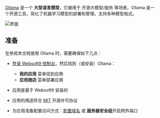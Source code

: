 [Ollama](https://ollama.com/) 是一个 **大型语言模型**，它被用于 开源大模型/服务  等场景。Ollama 是一个开源工具，简化了机器学习模型的部署和管理，支持多种模型格式。


![界面](http://libs.websoft9.com/Websoft9/DocsPicture/zh/ollama/ollama-gui-websoft9.png)


## 准备

在参阅本文档使用 Ollama 时，需要确保如下几点：

- [登录 Websoft9 控制台](./login-console)，然后找到（或安装）Ollama：
  - **我的应用** 菜单找到应用 
  - **应用商店** 菜单部署应用

- 应用是基于 Websoft9 安装的


- 应用的用途符合 [MIT](https://opensource.org/licenses/MIT) 开源许可协议


- 为应用准备配置访问方式：[配置域名](./domain-set) 或 **服务器安全组**开启网外端口